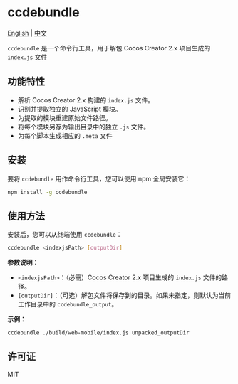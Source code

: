 # ccdebundle
[English](./README.md) | [中文](./README.zh-CN.md)

`ccdebundle` 是一个命令行工具，用于解包 Cocos Creator 2.x 项目生成的 `index.js` 文件

## 功能特性

-   解析 Cocos Creator 2.x 构建的 `index.js` 文件。
-   识别并提取独立的 JavaScript 模块。
-   为提取的模块重建原始文件路径。
-   将每个模块另存为输出目录中的独立 `.js` 文件。
-   为每个脚本生成相应的 `.meta` 文件

## 安装

要将 `ccdebundle` 用作命令行工具，您可以使用 npm 全局安装它：

```bash
npm install -g ccdebundle
```

## 使用方法

安装后，您可以从终端使用 `ccdebundle`：

```bash
ccdebundle <indexjsPath> [outputDir]
```

**参数说明：**

-   `<indexjsPath>`：（必需）Cocos Creator 2.x 项目生成的 `index.js` 文件的路径。
-   `[outputDir]`：（可选）解包文件将保存到的目录。如果未指定，则默认为当前工作目录中的 `ccdebundle_output`。

**示例：**

```bash
ccdebundle ./build/web-mobile/index.js unpacked_outputDir
```

## 许可证

MIT